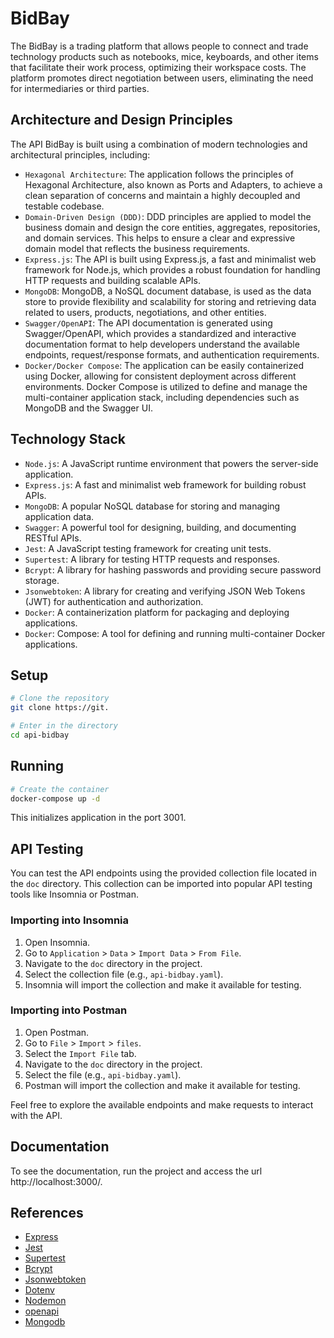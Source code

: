 # BidBay

The BidBay is a trading platform that allows people to connect and trade technology products such as
notebooks, mice, keyboards, and other items that facilitate their work process, optimizing their workspace costs.
The platform promotes direct negotiation between users, eliminating the need for intermediaries or third parties.

## Architecture and Design Principles

The API BidBay is built using a combination of modern technologies and architectural principles, including:

- `Hexagonal Architecture`: The application follows the principles of Hexagonal Architecture, also known as Ports and
  Adapters, to achieve a clean separation of concerns and maintain a highly decoupled and testable codebase.
- `Domain-Driven Design (DDD)`: DDD principles are applied to model the business domain and design the core entities,
  aggregates, repositories, and domain services. This helps to ensure a clear and expressive domain model that reflects
  the business requirements.
- `Express.js`: The API is built using Express.js, a fast and minimalist web framework for Node.js, which provides a
  robust foundation for handling HTTP requests and building scalable APIs.
- `MongoDB`: MongoDB, a NoSQL document database, is used as the data store to provide flexibility and scalability for
  storing and retrieving data related to users, products, negotiations, and other entities.
- `Swagger/OpenAPI`: The API documentation is generated using Swagger/OpenAPI, which provides a standardized and
  interactive documentation format to help developers understand the available endpoints, request/response formats, and
  authentication requirements.
- `Docker/Docker Compose`: The application can be easily containerized using Docker, allowing for consistent deployment
  across different environments. Docker Compose is utilized to define and manage the multi-container application stack,
  including dependencies such as MongoDB and the Swagger UI.

## Technology Stack

- `Node.js`: A JavaScript runtime environment that powers the server-side application.
- `Express.js`: A fast and minimalist web framework for building robust APIs.
- `MongoDB`: A popular NoSQL database for storing and managing application data.
- `Swagger`: A powerful tool for designing, building, and documenting RESTful APIs.
- `Jest`: A JavaScript testing framework for creating unit tests.
- `Supertest`: A library for testing HTTP requests and responses.
- `Bcrypt`: A library for hashing passwords and providing secure password storage.
- `Jsonwebtoken`: A library for creating and verifying JSON Web Tokens (JWT) for authentication and authorization.
- `Docker`: A containerization platform for packaging and deploying applications.
- `Docker`: Compose: A tool for defining and running multi-container Docker applications.

## Setup

```bash
# Clone the repository
git clone https://git.

# Enter in the directory
cd api-bidbay
```

## Running

```bash
# Create the container
docker-compose up -d
```

This initializes application in the port 3001.

## API Testing

You can test the API endpoints using the provided collection file located in the `doc` directory. This collection can be
imported into popular API testing tools like Insomnia or Postman.

### Importing into Insomnia

1. Open Insomnia.
2. Go to `Application` > `Data` > `Import Data` > `From File`.
3. Navigate to the `doc` directory in the project.
4. Select the collection file (e.g., `api-bidbay.yaml`).
5. Insomnia will import the collection and make it available for testing.

### Importing into Postman

1. Open Postman.
2. Go to `File` > `Import` > `files`.
3. Select the `Import File` tab.
4. Navigate to the `doc` directory in the project.
5. Select the file (e.g., `api-bidbay.yaml`).
6. Postman will import the collection and make it available for testing.

Feel free to explore the available endpoints and make requests to interact with the API.

## Documentation

To see the documentation, run the project and access the url http://localhost:3000/.

## References

- [Express](https://expressjs.com/)
- [Jest](https://jestjs.io/)
- [Supertest](https://www.npmjs.com/package/supertest)
- [Bcrypt](https://www.npmjs.com/package/bcrypt)
- [Jsonwebtoken](https://www.npmjs.com/package/jsonwebtoken)
- [Dotenv](https://www.npmjs.com/package/dotenv)
- [Nodemon](https://www.npmjs.com/package/nodemon)
- [openapi](https://www.npmjs.com/package/openapi)
- [Mongodb](https://www.mongodb.com/)

